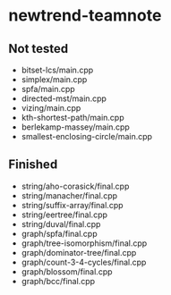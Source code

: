 # newtrend-teamnote

## Not tested

- bitset-lcs/main.cpp
- simplex/main.cpp
- spfa/main.cpp
- directed-mst/main.cpp
- vizing/main.cpp
- kth-shortest-path/main.cpp
- berlekamp-massey/main.cpp
- smallest-enclosing-circle/main.cpp

## Finished

- string/aho-corasick/final.cpp
- string/manacher/final.cpp
- string/suffix-array/final.cpp
- string/eertree/final.cpp
- string/duval/final.cpp
- graph/spfa/final.cpp
- graph/tree-isomorphism/final.cpp
- graph/dominator-tree/final.cpp
- graph/count-3-4-cycles/final.cpp
- graph/blossom/final.cpp
- graph/bcc/final.cpp